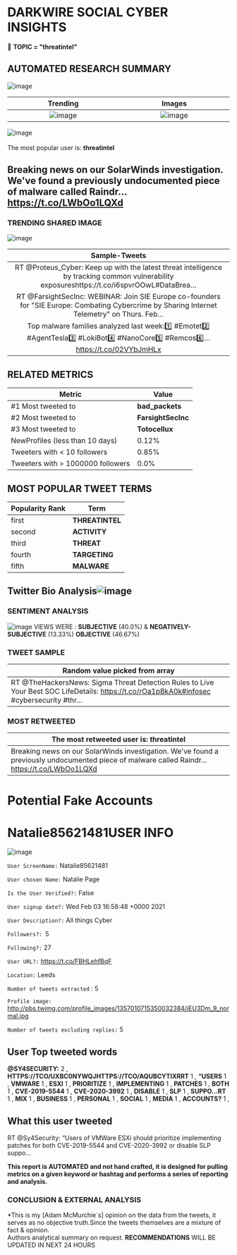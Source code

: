 # DARKWIRE SOCIAL CYBER INSIGHTS 
&#x1F34E; **TOPIC = "threatintel"**

## AUTOMATED RESEARCH SUMMARY
  ![image](darkLogo.png)   

|  Trending  |   Images | 
:-------------------------:|:-------------------------:
|  ![image](assets/threatintel/imageFile1.jpg)     <img width=200/> | ![image](assets/threatintel/imageFile2.jpg) <img width=200/> |   
 
 
![image](assets/threatintel/TWEETS.png)
<br></br>
The most popular user is: **threatintel**  
 

## Breaking news on our SolarWinds investigation. We've found a previously undocumented piece of malware called Raindr… https://t.co/LWbOo1LQXd 

  




### TRENDING SHARED IMAGE

![image](assets/threatintel/twitterPostedImage.png)



|                **Sample-Tweets**        |
| :-------------: |
| RT @Proteus_Cyber: Keep up with the latest threat intelligence by tracking common vulnerability exposureshttps://t.co/i6spvrOOwL#DataBrea… |
| RT @FarsightSecInc: WEBINAR: Join SIE Europe co-founders for "SIE Europe: Combating Cybercrime by Sharing Internet Telemetry" on Thurs. Feb… |
| Top malware families analyzed last week:1️⃣ #Emotet2️⃣ #AgentTesla3️⃣ #LokiBot4️⃣ #NanoCore5️⃣ #Remcos6️⃣… https://t.co/02VYbJmHLx |

## RELATED METRICS<br>
| Metric | Value |
| ------------- | ------------- |
| #1 Most tweeted to  | **bad_packets** |
| #2 Most tweeted to  | **FarsightSecInc** |
| #3 Most tweeted to  | **Totocellux** |
| NewProfiles (less than 10 days) | 0.12%  |
| Tweeters with < 10 followers  | 0.85%|
| Tweeters with > 1000000 followers  | 0.0%  |



## MOST POPULAR TWEET TERMS 


| Popularity Rank  | Term |
| ------------- | ------------- |
| first  | **THREATINTEL**  |
| second  | **ACTIVITY**  |
| third  | **THREAT** |
| fourth  | **TARGETING**  |
| fifth  | **MALWARE**  |


## Twitter Bio Analysis![image](assets/threatintel/BIO.png)
### SENTIMENT ANALYSIS
![image](assets/threatintel/sentiment.png)
VIEWS WERE : **SUBJECTIVE**  (40.0%) & **NEGATIVELY-SUBJECTIVE** (13.33%) **OBJECTIVE** (46.67%)

### TWEET SAMPLE 
| Random value picked from array |
| ------------- |
|RT @TheHackersNews: Sigma Threat Detection Rules to Live Your Best SOC LifeDetails: https://t.co/rOa1pBkA0k#infosec #cybersecurity #thr… |

### MOST RETWEETED 

| The most retweeted user is: **threatintel**  |
| ------------- |
| Breaking news on our SolarWinds investigation. We've found a previously undocumented piece of malware called Raindr… https://t.co/LWbOo1LQXd |

# Potential Fake Accounts
 
# Natalie85621481USER INFO
![image](http://pbs.twimg.com/profile_images/1357010715350032384/iEU3Dm_9_normal.jpg)
 
`User ScreenName:` Natalie85621481 
 
`User chosen Name:` Natalie Page 
 
`Is the User Verified?:` False 
 
`User signup date?:` Wed Feb 03 16:58:48 +0000 2021 
 
`User Description?:` All things Cyber 
 
`Followers?: `5 
 
`Following?:` 27 
 
`User URL?:` https://t.co/FBHLehfBqF 
 
`Location:` Leeds 
 
`Number of tweets extracted`  : 5 
 
`Profile image:` http://pbs.twimg.com/profile_images/1357010715350032384/iEU3Dm_9_normal.jpg 
 
`Number of tweets excluding replies:` 5 
 

 

 
## User Top tweeted words 
 
**@SY4SECURITY:** 2 , **HTTPS://TCO/UXBC0NYWQJHTTPS://TCO/AQUBCYTIXRRT** 1 , **“USERS** 1 , **VMWARE** 1 , **ESXI** 1 , **PRIORITIZE** 1 , **IMPLEMENTING** 1 , **PATCHES** 1 , **BOTH** 1 , **CVE-2019-5544** 1 , **CVE-2020-3992** 1 , **DISABLE** 1 , **SLP** 1 , **SUPPO…RT** 1 , **MIX** 1 , **BUSINESS** 1 , **PERSONAL** 1 , **SOCIAL** 1 , **MEDIA** 1 , **ACCOUNTS?** 1 , 
 
## What this user tweeted
 
RT @Sy4Security: “Users of VMWare ESXi should prioritize implementing patches for both CVE-2019-5544 and CVE-2020-3992 or disable SLP suppo…
 

<b> This report is AUTOMATED and not hand crafted, it is designed for pulling metrics on a given keyword or hashtag and performs a series of reporting and analysis.</b>  
### CONCLUSION & EXTERNAL ANALYSIS

*This is my [Adam McMurchie`s] opinion on the data from the tweets, it serves as no objective truth.Since the tweets themselves are a mixture of fact & opinion.<br>
Authors analytical summary on request.
**RECOMMENDATIONS** WILL BE UPDATED IN NEXT  24 HOURS <br>